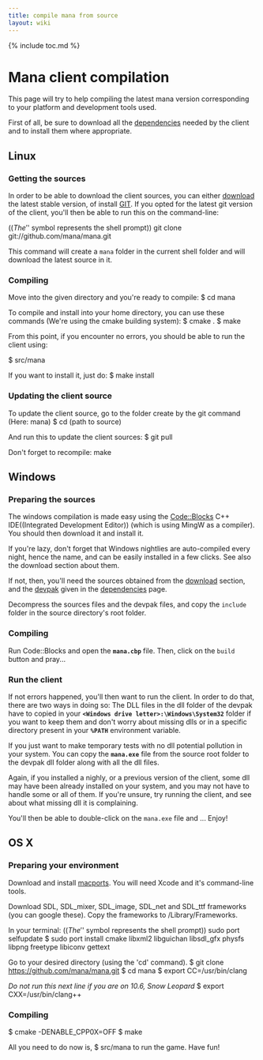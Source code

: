 ```yaml
---
title: compile mana from source
layout: wiki
---
```

{% include toc.md %}
#  Mana client compilation

This page will try to help compiling the latest mana version corresponding to your platform and development tools used.

First of all, be sure to download all the [dependencies](dependencies.html) needed by the client and to install them where appropriate.

##  Linux

###  Getting the sources

In order to be able to download the client sources, you can either [download](http://www.manasource.org/downloads.html) the latest stable version,
of install [GIT](http://git-scm.com/).
If you opted for the latest git version of the client, you'll then be able to run this on the command-line:

  $((The '$' symbol represents the shell prompt)) git clone git://github.com/mana/mana.git

This command will create a `mana` folder in the current shell folder and will download the latest source in it.

###  Compiling

Move into the given directory and you're ready to compile:
  $ cd mana

To compile and install into your home directory, you can use these commands (We're using the cmake building system):
  $ cmake .
  $ make

From this point, if you encounter no errors, you should be able to run the client using:

  $ src/mana

If you want to install it, just do:
  $ make install


###  Updating the client source
To update the client source, go to the folder create by the git command (Here: mana)
  $ cd (path to source)

And run this to update the client sources:
  $ git pull

Don't forget to recompile:
  make

##  Windows

###  Preparing the sources
The windows compilation is made easy using the [Code::Blocks](http://www.codeblocks.org) C++ IDE((Integrated Development Editor)) (which is using MingW as a compiler). You should then download it and install it.

If you're lazy, don't forget that Windows nightlies are auto-compiled every night, hence the name, and can be easily installed in a few clicks. See also the download section about them.

If not, then, you'll need the sources obtained from the [download](http://www.manasource.org/downloads.html) section, and the [devpak](https://github.com/mana/mana-mingw-libs/archive/master.zip) given in the [dependencies](dependencies.html) page.

Decompress the sources files and the devpak files, and copy the `include` folder in the source directory's root folder.

###  Compiling

Run Code::Blocks and open the **`mana.cbp`** file.
Then, click on the `build` button and pray...

###  Run the client

If not errors happened, you'll then want to run the client.
In order to do that, there are two ways in doing so:
The DLL files in the dll folder of the devpak have to copied in your **`<Windows drive letter>:\Windows\System32`** folder
if you want to keep them and don't worry about missing dlls or in a specific directory present in your **`%PATH`** environment variable.

If you just want to make temporary tests with no dll potential pollution in your system. You can copy the **`mana.exe`** file from the source root folder to the devpak dll folder along with all the dll files.

Again, if you installed a nighly, or a previous version of the client, some dll may have been already installed on your system, and you may not have to handle some or all of them. If you're unsure, try running the client, and see about what missing dll it is complaining.

You'll then be able to double-click on the `mana.exe` file and ... Enjoy!

##  OS X

###  Preparing your environment

Download and install [macports](http://www.macports.org). You will need Xcode and it's command-line tools.

Download SDL, SDL_mixer, SDL_image, SDL_net and SDL_ttf frameworks (you can google these).
Copy the frameworks to /Library/Frameworks.

In your terminal:
  $((The '$' symbol represents the shell prompt)) sudo port selfupdate
  $ sudo port install cmake libxml2 libguichan libsdl_gfx physfs libpng freetype libiconv gettext

Go to your desired directory (using the 'cd' command).
  $ git clone https://github.com/mana/mana.git
  $ cd mana
  $ export CC=/usr/bin/clang

*Do not run this next line if you are on 10.6, Snow Leopard*
  $ export CXX=/usr/bin/clang++

###  Compiling

  $ cmake -DENABLE_CPP0X=OFF
  $ make

All you need to do now is,
  $ src/mana
to run the game. Have fun!
